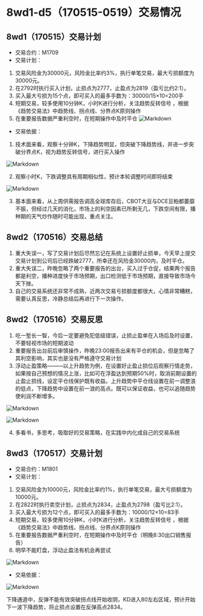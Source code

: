 # 8wd1-d5（170515-0519）交易情况
## 8wd1（170515）交易计划
- 交易合约：M1709
- 交易计划：
1. 交易风险金为30000元，风险金比率约3%，执行单笔交易，最大亏损额度为30000元。
2. 在2792时执行买入计划，止损点为2777，止盈点为2819（盈亏比约2:1）。
3. 买入最大亏损为15个点，即可买入的最多手数为：30000/15×10=200手
4. 短期交易，较多使用10分钟K，小时K进行分析，关注趋势反转信号 ，根据《趋势交易法》中趋势线、拐点线、分界点K原则操作
5. 在重要报告数据严重利空时，在短期操作中及时平仓
![Markdown](http://i1.piimg.com/591986/0f1de050d77067ae.png)
- 交易依据：
1. 技术面来看，观察十分钟K，下降趋势明显，但突破下降趋势线，并进一步突破分界点K，视为趋势反转信号，进行买入操作

![Markdown](http://i1.piimg.com/591986/18212b07ed8670bb.png)

2. 观察小时K，下跌调整具有周期相似性，预计本轮调整时间即将结束

![Markdown](http://i1.piimg.com/591986/969b0d3962c9b827.png)

3. 基本面来看，从上周供需报告调高全球库存后，CBOT大豆与DCE豆粕都萎靡不振，但经过几天的消化，市场上的利空因素已所剩无几，下跌空间有限，播种期的天气炒作随时可能出现，重点关注。

## 8wd2（170516）交易总结
1. 重大失误一，写了交易计划后尽然忘记在系统上设置好止损单，今天早上提交交易计划到公司后已经跌破2777，所幸还在风险金30000内，及时平仓。
2. 重大失误二，昨晚忽略了两个重要报告的出台，买入过于仓促，结果两个报告都是利空，播种进度快于市场预期，出口检测低于市场预期，直接导致市场今天下挫。
3. 自己的交易系统还非常不成熟，近两次交易亏损额度都很大，心情非常糟糕，需要认真反思，冷静总结后再进行下一次操作。

## 8wd2（170516）交易反思
1. 吃一堑长一智，今后一定要避免犯低级错误，止损止盈单在入场后及时设置，不要轻视市场的短期波动
2. 重要报告出台前后审慎操作，昨晚23:00报告出来有平仓的机会，但是忽略了其利空影响，其实也是没有严格遵守交易计划
3. 浮动止盈策略———以上升趋势为例，在设置好止盈止损位后观察行情走势，如果按自己预想的情况上涨，比如可在浮盈达到预期50%时，取消前期设置的止盈止损线，设定平仓线保护既有收益。上升趋势中平仓线设置在前一调整浪的低点，下降趋势中设置在前一浪的高点。既可以保证收益，也可以追随趋势使利润不断增多。

![Markdown](http://i2.muimg.com/591986/6e404c1a9d9cb04d.png)

![Markdown](http://i2.muimg.com/591986/410da5feed7e9758.png)

4. 多看书，多思考，吸取好的交易策略，在实践中内化成自己的交易系统

## 8wd3（170517）交易计划
- 交易合约：M1801
- 交易计划：
1. 交易风险金为10000元，风险金比率约1%，执行单笔交易，最大亏损额度为10000元。
2. 在2822时执行卖空计划，止损点为2834，止盈点为2798（盈亏比2:1）。
3. 买入最大亏损为12个点，即可买入的最多手数为：10000/12×10=83手
4. 短期交易，较多使用10分钟K，小时K进行分析，关注趋势反转信号 ，根据《趋势交易法》中趋势线、拐点线、分界点K原则操作
5. 在重要报告数据严重利空时，在短期操作中及时平仓（明晚8:30出口销售报告）
6. 明早不能盯盘，浮动止盈法有机会再尝试

![Markdown](http://i4.buimg.com/591986/dcf6c3e7bc8b0bf1.png)

- 交易依据：

![Markdown](http://i4.buimg.com/591986/a7d2870dd6d0f092.png)

下降通道中，反弹不能有效突破拐点线开始收阴，KD进入80左右区域，预计开始下一波下降趋势，将止损点设置在反弹高点2834。
